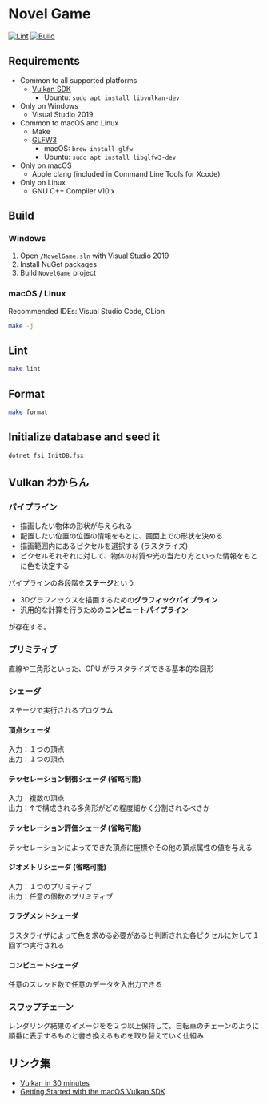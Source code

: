 # Novel Game

[![Lint](https://github.com/0918nobita/novel-game/actions/workflows/lint.yml/badge.svg)](https://github.com/0918nobita/novel-game/actions/workflows/lint.yml)  [![Build](https://github.com/0918nobita/novel-game/actions/workflows/test.yml/badge.svg)](https://github.com/0918nobita/novel-game/actions/workflows/test.yml)

## Requirements

- Common to all supported platforms
    - [Vulkan SDK](https://vulkan.lunarg.com/)
        - Ubuntu: `sudo apt install libvulkan-dev`
- Only on Windows
    - Visual Studio 2019
- Common to macOS and Linux
    - Make
    - [GLFW3](https://www.glfw.org/)
        - macOS: `brew install glfw`
        - Ubuntu: `sudo apt install libglfw3-dev`
- Only on macOS
    - Apple clang (included in Command Line Tools for Xcode)
- Only on Linux
    - GNU C++ Compiler v10.x

## Build

### Windows

1. Open `/NovelGame.sln` with Visual Studio 2019
2. Install NuGet packages
3. Build `NovelGame` project

### macOS / Linux

Recommended IDEs: Visual Studio Code, CLion

```bash
make -j
```

## Lint

```bash
make lint
```

## Format

```bash
make format
```

## Initialize database and seed it

```bash
dotnet fsi InitDB.fsx
```

## Vulkan わからん

### パイプライン

- 描画したい物体の形状が与えられる
- 配置したい位置の位置の情報をもとに、画面上での形状を決める
- 描画範囲内にあるピクセルを選択する (ラスタライズ)
- ピクセルそれぞれに対して、物体の材質や光の当たり方といった情報をもとに色を決定する

パイプラインの各段階を**ステージ**という

- 3Dグラフィックスを描画するための**グラフィックパイプライン**
- 汎用的な計算を行うための**コンピュートパイプライン**

が存在する。


### プリミティブ

直線や三角形といった、GPU がラスタライズできる基本的な図形

### シェーダ

ステージで実行されるプログラム

#### 頂点シェーダ

入力：１つの頂点  
出力：１つの頂点

#### テッセレーション制御シェーダ (省略可能)

入力：複数の頂点  
出力：↑で構成される多角形がどの程度細かく分割されるべきか

#### テッセレーション評価シェーダ (省略可能)

テッセレーションによってできた頂点に座標やその他の頂点属性の値を与える

#### ジオメトリシェーダ (省略可能)

入力：１つのプリミティブ  
出力：任意の個数のプリミティブ

#### フラグメントシェーダ

ラスタライザによって色を求める必要があると判断された各ピクセルに対して１回ずつ実行される

#### コンピュートシェーダ

任意のスレッド数で任意のデータを入出力できる

### スワップチェーン

レンダリング結果のイメージをを２つ以上保持して、自転車のチェーンのように順番に表示するものと書き換えるものを取り替えていく仕組み

## リンク集

- [Vulkan in 30 minutes](https://renderdoc.org/vulkan-in-30-minutes.html)
- [Getting Started with the macOS Vulkan SDK](https://vulkan.lunarg.com/doc/sdk/1.2.162.1/mac/getting_started.html)
